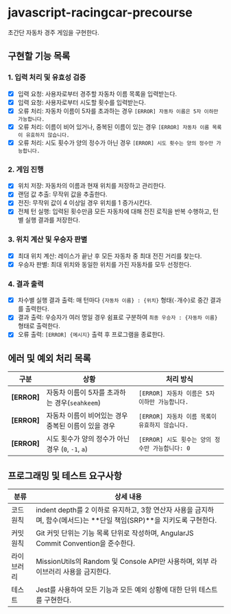 # javascript-racingcar-precourse
초간단 자동차 경주 게임을 구현한다.

## 구현할 기능 목록

### 1. 입력 처리 및 유효성 검증
- [x] 입력 요청: 사용자로부터 경주할 자동차 이름 목록을 입력받는다.
- [x] 입력 요청: 사용자로부터 시도할 횟수를 입력받는다.
- [x] 오류 처리: 자동차 이름이 5자를 초과하는 경우 `[ERROR] 자동차 이름은 5자 이하만 가능합니다.`
- [x] 오류 처리: 이름이 비어 있거나, 중복된 이름이 있는 경우 `[ERROR] 자동차 이름 목록이 유효하지 않습니다.`
- [x] 오류 처리: 시도 횟수가 양의 정수가 아닌 경우 `[ERROR] 시도 횟수는 양의 정수만 가능합니다.`

### 2. 게임 진행
- [x] 위치 저장: 자동차의 이름과 현재 위치를 저장하고 관리한다.
- [x] 랜덤 값 추출: 무작위 값을 추출한다.
- [x] 전진: 무작위 값이 4 이상일 경우 위치를 1 증가시킨다.
- [x] 전체 턴 실행: 입력된 횟수만큼 모든 자동차에 대해 전진 로직을 반복 수행하고, 턴별 실행 결과를 저장한다.

### 3. 위치 계산 및 우승자 판별
- [x] 최대 위치 계산: 레이스가 끝난 후 모든 자동차 중 최대 전진 거리를 찾는다.
- [x] 우승자 판별: 최대 위치와 동일한 위치를 가진 자동차를 모두 선정한다.

### 4. 결과 출력
- [x] 차수별 실행 결과 출력: 매 턴마다 `{자동차 이름} : {위치}` 형태(`-`개수)로 중간 결과를 출력한다.
- [x] 결과 출력: 우승자가 여러 명일 경우 쉼표로 구분하여 `최종 우승자 : {자동차 이름}` 형태로 출력한다.
- [x] 오류 출력: `[ERROR] {메시지}` 출력 후 프로그램을 종료한다.

## 에러 및 예외 처리 목록

| 구분 | 상황 | 처리 방식 |
|------|------|------------|
| **[ERROR]** | 자동차 이름이 5자를 초과하는 경우(`seahkeem`) | `[ERROR] 자동차 이름은 5자 이하만 가능합니다. ` |
| **[ERROR]** | 자동차 이름이 비어있는 경우 <br> 중복된 이름이 있을 경우 | `[ERROR] 자동차 이름 목록이 유효하지 않습니다. ` |
| **[ERROR]** | 시도 횟수가 양의 정수가 아닌 경우 (`0`, `-1`, `a`) | `[ERROR] 시도 횟수는 양의 정수만 가능합니다: 0` |
			
## 프로그래밍 및 테스트 요구사항
| 분류 | 상세 내용 |
|------|------------|
| 코드 원칙 | indent depth를 2 이하로 유지하고, 3항 연산자 사용을 금지하며, 함수(메서드)는 **단일 책임(SRP)**을 지키도록 구현한다. |
| 커밋 원칙 | Git 커밋 단위는 기능 목록 단위로 작성하며, AngularJS Commit Convention을 준수한다. |
| 라이브러리 | MissionUtils의 Random 및 Console API만 사용하며, 외부 라이브러리 사용을 금지한다. |
| 테스트 | Jest를 사용하여 모든 기능과 모든 예외 상황에 대한 단위 테스트를 구현한다. |
